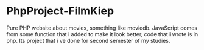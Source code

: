 # PhpProject-FilmKiep
Pure PHP website about movies, something like moviedb. JavaScript comes from some function that i added to make it look better, code that i wrote is in php. Its project that i ve done for second semester of my studies.
